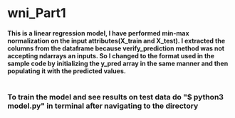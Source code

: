 <h1>wni_Part1

<h4> This is a linear regression model, I have performed min-max normalization on the input attributes(X_train and X_test). 
I extracted the columns from the dataframe because verify_prediction method was not accepting ndarrays an inputs. So I changed to the format used
in the sample code by initializing the y_pred array in the same manner and then populating it with the predicted values.
  <br>
  <br>
  
 
 <h3>To train the model and see results on test data do "$ python3 model.py" in terminal after navigating to the directory
